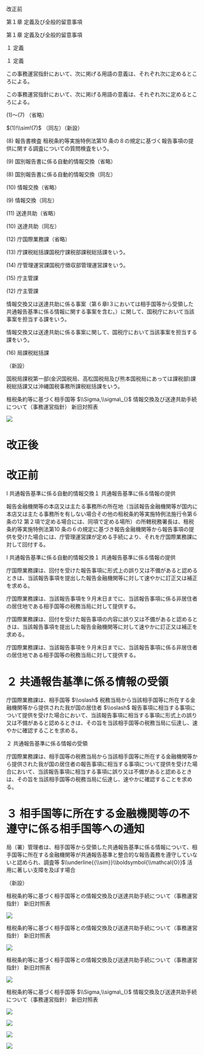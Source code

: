 改正前

第１章 定義及び全般的留意事項

第１章 定義及び全般的留意事項

１ 定義

１ 定義

この事務運営指針において、次に掲げる用語の意義は、それぞれ次に定めるところによる。

この事務運営指針において、次に掲げる用語の意義は、それぞれ次に定めるところによる。

(1)～(7) （省略）

$(1)!\\sim!(7)$ （同左）（新設）

(8) 報告書検査 租税条約等実施特例法第10 条の８の規定に基づく報告事項の提供に関する調査についての質問検査をいう。

(9) 国別報告書に係る自動的情報交換（省略）

(8) 国別報告書に係る自動的情報交換（同左）

(10) 情報交換（省略）

(9) 情報交換（同左）

(11) 送達共助（省略）

(10) 送達共助（同左）

(12) 庁国際業務課（省略）

(13) 庁課税総括課国税庁課税部課税総括課をいう。

(14) 庁管理運営課国税庁徴収部管理運営課をいう。

(15) 庁主管課

(12) 庁主管課

情報交換又は送達共助に係る事案（第６章Ⅰ３においては相手国等から受領した共通報告基準に係る情報に関する事案を含む。）に関して、国税庁において当該事案を担当する課をいう。

情報交換又は送達共助に係る事案に関して、国税庁において当該事案を担当する課をいう。

(16) 局課税総括課

（新設）

国税局課税第一部(金沢国税局、高松国税局及び熊本国税局にあっては課税部)課税総括課又は沖縄国税事務所課税総括課をいう。

租税条約等に基づく相手国等 $\\Sigma,\\sigma\_{}$ 情報交換及び送達共助手続について（事務運営指針） 新旧対照表

![](https://www.nta.go.jp/tmp/8a8c20b6-a97a-417e-9a78-be76081e98a0/images/678030c4b0af6e48360832faf2cdfc482009de6e97548dec67074b39cf27f1c3.jpg)

# 改正後

# 改正前

Ⅰ 共通報告基準に係る自動的情報交換１ 共通報告基準に係る情報の提供

報告金融機関等の本店又は主たる事務所の所在地（当該報告金融機関等が国内に本店又は主たる事務所を有しない場合その他の租税条約等実施特例法施行令第６条の12 第２項で定める場合には、同項で定める場所）の所轄税務署長は、租税条約等実施特例法第10 条の６の規定に基づき報告金融機関等から報告事項の提供を受けた場合には、庁管理運営課が定める手続により、それを庁国際業務課に対して回付する。

Ⅰ 共通報告基準に係る自動的情報交換１ 共通報告基準に係る情報の提供

庁国際業務課は、回付を受けた報告事項に形式上の誤り又は不備があると認めるときは、当該報告事項を提出した報告金融機関等に対して速やかに訂正又は補正を求める。

庁国際業務課は、当該報告事項を９月末日までに、当該報告事項に係る非居住者の居住地である相手国等の税務当局に対して提供する。

庁国際業務課は、回付を受けた報告事項の内容に誤り又は不備があると認めるときは、当該報告事項を提出した報告金融機関等に対して速やかに訂正又は補正を求める。

庁国際業務課は、当該報告事項を９月末日までに、当該報告事項に係る非居住者の居住地である相手国等の税務当局に対して提供する。

# ２ 共通報告基準に係る情報の受領

庁国際業務課は、相手国等 $\\oslash$ 税務当局から当該相手国等に所在する金融機関等から提供された我が国の居住者 $\\oslash$ 報告事項に相当する事項について提供を受けた場合において、当該報告事項に相当する事項に形式上の誤り又は不備があると認めるときは、その旨を当該相手国等の税務当局に伝達し、速やかに確認することを求める。

２ 共通報告基準に係る情報の受領

庁国際業務課は、相手国等の税務当局から当該相手国等に所在する金融機関等から提供された我が国の居住者の報告事項に相当する事項について提供を受けた場合において、当該報告事項に相当する事項に誤り又は不備があると認めるときは、その旨を当該相手国等の税務当局に伝達し、速やかに確認することを求める。

# ３ 相手国等に所在する金融機関等の不遵守に係る相手国等への通知

局（署）管理者は、相手国等から受領した共通報告基準に係る情報について、相手国等に所在する金融機関等が共通報告基準と整合的な報告義務を遵守していないと認められ、調査等 $\\underline{{\\sim}}\\boldsymbol{\\mathcal{O}}$ 活用に著しい支障を及ぼす場合

（新設）

租税条約等に基づく相手国等との情報交換及び送達共助手続について（事務運営指針） 新旧対照表

![](https://www.nta.go.jp/tmp/8a8c20b6-a97a-417e-9a78-be76081e98a0/images/f41d414c617370e5198388d6e4d5d934f76d2a59124d8230f4b41195bdc0ef9a.jpg)

租税条約等に基づく相手国等との情報交換及び送達共助手続について（事務運営指針） 新旧対照表

![](https://www.nta.go.jp/tmp/8a8c20b6-a97a-417e-9a78-be76081e98a0/images/3d93958fee47e24f4214168dcc1bd570850a6f20161029e72df3116c32ace22a.jpg)

租税条約等に基づく相手国等との情報交換及び送達共助手続について（事務運営指針） 新旧対照表

![](https://www.nta.go.jp/tmp/8a8c20b6-a97a-417e-9a78-be76081e98a0/images/9b1bd0cab54f9bca2b257756af6b86364ff9ece55fb2b704384ccc1b97f53c39.jpg)

租税条約等に基づく相手国等 $\\Sigma,\\sigma\_{}$ 情報交換及び送達共助手続について（事務運営指針） 新旧対照表

![](https://www.nta.go.jp/tmp/8a8c20b6-a97a-417e-9a78-be76081e98a0/images/09c2aae7ea156c34c4833a0e5467e8313bcf046dfd18188cb213754c9d2ea7ab.jpg)

![](https://www.nta.go.jp/tmp/8a8c20b6-a97a-417e-9a78-be76081e98a0/images/22b2bfea4d5156243377fd5bce5d4afbbb6f147112e1f4687a97d8b1378051bd.jpg)

![](https://www.nta.go.jp/tmp/8a8c20b6-a97a-417e-9a78-be76081e98a0/images/5025d83acf846fa850b1ede8c967537bff32d206cf52a12114550f0241ced7bd.jpg)

![](https://www.nta.go.jp/tmp/8a8c20b6-a97a-417e-9a78-be76081e98a0/images/ed385f07fc33c4c5e9356ea943f8f409c7e2c4e1de7a8ed1d3e262def1809225.jpg)